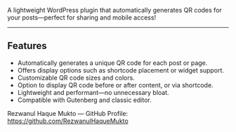 A lightweight WordPress plugin that automatically generates QR codes for your posts—perfect for sharing and mobile access!

---

##  Features

- Automatically generates a unique QR code for each post or page.
- Offers display options such as shortcode placement or widget support.
- Customizable QR code sizes and colors.
- Option to display QR code before or after content, or via shortcode.
- Lightweight and performant—no unnecessary bloat.
- Compatible with Gutenberg and classic editor.





Rezwanul Haque Mukto — GitHub Profile: https://github.com/RezwanulHaqueMukto
